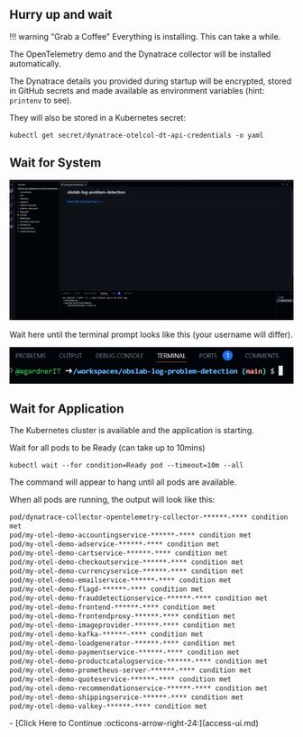 ## Hurry up and wait

!!! warning "Grab a Coffee"
    Everything is installing. This can take a while.

The OpenTelemetry demo and the Dynatrace collector will be installed automatically.

The Dynatrace details you provided during startup will be encrypted, stored in GitHub secrets and made available as environment variables (hint: `printenv` to see).

They will also be stored in a Kubernetes secret:

```
kubectl get secret/dynatrace-otelcol-dt-api-credentials -o yaml
```

## Wait for System

![codespace loading](images/codespace-loading.png)

Wait here until the terminal prompt looks like this (your username will differ).

![codespace interactive](images/codespace-interactive.png)

## Wait for Application

The Kubernetes cluster is available and the application is starting.

Wait for all pods to be Ready (can take up to 10mins)

```
kubectl wait --for condition=Ready pod --timeout=10m --all
```

The command will appear to hang until all pods are available.

When all pods are running, the output will look like this:

```
pod/dynatrace-collector-opentelemetry-collector-******-**** condition met
pod/my-otel-demo-accountingservice-******-**** condition met
pod/my-otel-demo-adservice-******-**** condition met
pod/my-otel-demo-cartservice-******-**** condition met
pod/my-otel-demo-checkoutservice-******-**** condition met
pod/my-otel-demo-currencyservice-******-**** condition met
pod/my-otel-demo-emailservice-******-**** condition met
pod/my-otel-demo-flagd-******-**** condition met
pod/my-otel-demo-frauddetectionservice-******-**** condition met
pod/my-otel-demo-frontend-******-**** condition met
pod/my-otel-demo-frontendproxy-******-**** condition met
pod/my-otel-demo-imageprovider-******-**** condition met
pod/my-otel-demo-kafka-******-**** condition met
pod/my-otel-demo-loadgenerator-******-**** condition met
pod/my-otel-demo-paymentservice-******-**** condition met
pod/my-otel-demo-productcatalogservice-******-**** condition met
pod/my-otel-demo-prometheus-server-******-**** condition met
pod/my-otel-demo-quoteservice-******-**** condition met
pod/my-otel-demo-recommendationservice-******-**** condition met
pod/my-otel-demo-shippingservice-******-**** condition met
pod/my-otel-demo-valkey-******-**** condition met
```

<div class="grid cards" markdown>
- [Click Here to Continue :octicons-arrow-right-24:](access-ui.md)
</div>